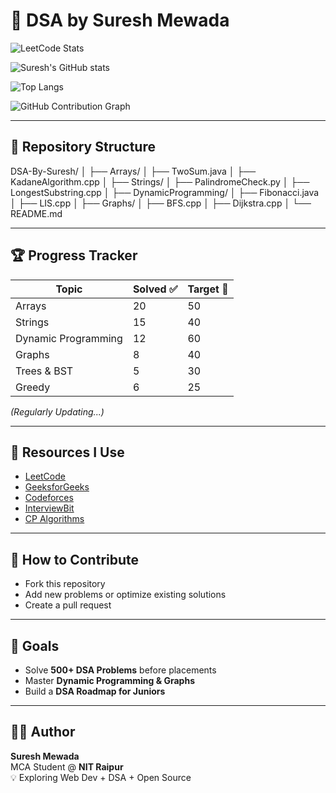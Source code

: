 # 🚀 DSA by Suresh Mewada

![LeetCode Stats](https://leetcode-badge-sage.vercel.app/badge/Sm27072003/?theme=light&bgColor=fff)

![Suresh's GitHub stats](https://github-readme-stats.vercel.app/api?username=Suresh-MS07&show_icons=true&theme=tokyonight)

![Top Langs](https://github-readme-stats.vercel.app/api/top-langs/?username=Suresh-MS07&layout=compact&theme=tokyonight)

![GitHub Contribution Graph](https://github-readme-activity-graph.vercel.app/graph?username=Suresh-MS07&theme=tokyo-night)

---

## 📂 Repository Structure

DSA-By-Suresh/
│
├── Arrays/
│ ├── TwoSum.java
│ ├── KadaneAlgorithm.cpp
│
├── Strings/
│ ├── PalindromeCheck.py
│ ├── LongestSubstring.cpp
│
├── DynamicProgramming/
│ ├── Fibonacci.java
│ ├── LIS.cpp
│
├── Graphs/
│ ├── BFS.cpp
│ ├── Dijkstra.cpp
│
└── README.md


---

## 🏆 Progress Tracker

| Topic                | Solved ✅ | Target 🎯 |
|-----------------------|-----------|-----------|
| Arrays               | 20        | 50        |
| Strings              | 15        | 40        |
| Dynamic Programming  | 12        | 60        |
| Graphs               | 8         | 40        |
| Trees & BST          | 5         | 30        |
| Greedy               | 6         | 25        |

*(Regularly Updating...)*

---

## 📘 Resources I Use

- [LeetCode](https://leetcode.com/)
- [GeeksforGeeks](https://www.geeksforgeeks.org/)
- [Codeforces](https://codeforces.com/)
- [InterviewBit](https://www.interviewbit.com/)
- [CP Algorithms](https://cp-algorithms.com/)

---

## 🚀 How to Contribute

- Fork this repository
- Add new problems or optimize existing solutions
- Create a pull request

---

## 🎯 Goals

- Solve **500+ DSA Problems** before placements
- Master **Dynamic Programming & Graphs**
- Build a **DSA Roadmap for Juniors**

---

## 👨‍💻 Author

**Suresh Mewada**  
MCA Student @ **NIT Raipur**  
💡 Exploring Web Dev + DSA + Open Source
